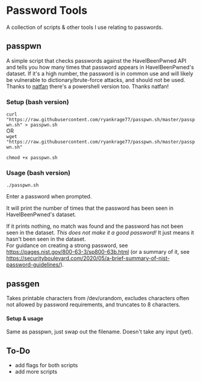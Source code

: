 # Password Tools
A collection of scripts & other tools I use relating to passwords.

## passpwn
A simple script that checks passwords against the HaveIBeenPwned API and tells you how many times that password appears in HaveIBeenPwned's dataset.
  If it's a high number, the password is in common use and will likely be vulnerable to dictionary/brute-force attacks, and should not be used.  
  Thanks to [natfan](https://github.com/Natfan) there's a powershell version too. Thanks natfan!

### Setup (bash version)
`curl "https://raw.githubusercontent.com/ryankrage77/passpwn.sh/master/passpwn.sh" > passpwn.sh`  
OR  
`wget "https://raw.githubusercontent.com/ryankrage77/passpwn.sh/master/passpwn.sh"`

`chmod +x passpwn.sh`

### Usage (bash version)
`./passpwn.sh`

Enter a password when prompted.

It will print the number of times that the password has been seen in HaveIBeenPwned's dataset.

If it prints nothing, no match was found and the password has not been seen in the dataset. *This does not make it a good password!* It just means it hasn't been seen in the dataset.  
For guidance on creating a strong password, see https://pages.nist.gov/800-63-3/sp800-63b.html (or a summary of it, see https://securityboulevard.com/2020/05/a-brief-summary-of-nist-password-guidelines/).

## passgen
Takes printable characters from /dev/urandom, excludes characters often not allowed by password requirements, and truncates to 8 characters.

#### Setup & usage
Same as passpwn, just swap out the filename. Doesn't take any input (yet).

## To-Do
- add flags for both scripts
- add more scripts
